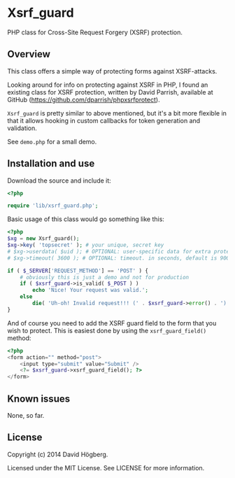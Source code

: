 Xsrf_guard
==========

PHP class for Cross-Site Request Forgery (XSRF) protection.

## Overview

This class offers a simple way of protecting forms against XSRF-attacks.

Looking around for info on protecting against XSRF in PHP, I found an
existing class for XSRF protection, written by David Parrish, available at
GitHub (https://github.com/dparrish/phpxsrfprotect).

`Xsrf_guard` is pretty similar to above mentioned, but it's a bit more flexible
in that it allows hooking in custom callbacks for token generation and
validation.

See `demo.php` for a small demo.

## Installation and use

Download the source and include it:

```php
<?php

require 'lib/xsrf_guard.php';
```

Basic usage of this class would go something like this:

```php
<?php
$xg = new Xsrf_guard();
$xg->key( 'topsecret' ); # your unique, secret key
# $xg->userdata( $uid ); # OPTIONAL: user-specific data for extra protection
# $xg->timeout( 3600 ); # OPTIONAL: timeout. in seconds, default is 900.

if ( $_SERVER['REQUEST_METHOD'] == 'POST' ) {
	# obviously this is just a demo and not for production 
	if ( $xsrf_guard->is_valid( $_POST ) )
		echo 'Nice! Your request was valid.';
	else
		die( 'Uh-oh! Invalid request!!! (' . $xsrf_guard->error() . ')' );
}
```

And of course you need to add the XSRF guard field to the form that you wish
to protect. This is easiest done by using the `xsrf_guard_field()` method:

```php
<?php
<form action="" method="post">
	<input type="submit" value="Submit" />
	<?= $xsrf_guard->xsrf_guard_field(); ?>
</form>
```

## Known issues

None, so far.

## License

Copyright (c) 2014 David Högberg.

Licensed under the MIT License. See LICENSE for more information.
